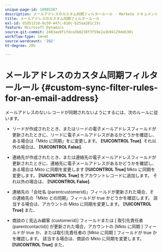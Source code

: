 ```yaml
---
unique-page-id: 10095307
description: メールアドレスのカスタム同期フィルタールール - Marketo ドキュメント - 製品ドキュメント
title: メールアドレスのカスタム同期フィルタールール
exl-id: d1d51310-0c59-447c-818c-b25aa281c15c
feature: Microsoft Dynamics
source-git-commit: 2403ae0f1fdca3b8238f3f59e2a3b94129deb301
workflow-type: tm+mt
source-wordcount: '202'
ht-degree: 20%

---
```


# メールアドレスのカスタム同期フィルタールール {#custom-sync-filter-rules-for-an-email-address}

メールアドレスのないレコードが同期されないようにするには、次のルールに従います。

* リードが作成されたとき、またはリードの電子メールアドレスフィールドが更新されたときに、リードに電子メールアドレスがあるかどうかを確認し、ある場合は「Mkto に同期」をに変更します。 **[!UICONTROL True]**. それ以外の場合は、 **[!UICONTROL False]**.

* 連絡先が作成されたとき、または連絡先の電子メールアドレスフィールドが更新されたときに、連絡先に電子メールアドレスがあるかどうかを確認し、ある場合は Mkto に同期を変更します **[!UICONTROL True]** Mkto に同期を変更します。 **[!UICONTROL True]** をアカウントレコードに追加します。 それ以外の場合は、 **[!UICONTROL False]**.

* 連絡先の「会社名 (parentcustomerid)」フィールドが更新された場合、その連絡先の「Mkto との同期」フィールドが true かどうかを確認します。 該当する場合は、アカウントの Mkto に同期を変更します。 **[!UICONTROL True]** また、

* 商談の [ 見込み顧客 (customerid)] フィールドまたは [ 取引先責任者 (parentcontactid)] が更新された場合、アカウントの [Mkto に同期 ] フィールドが true か、または取引先責任者の [Mkto に同期 ] フィールドが true かを確認します。 該当する場合は、商談の Mkto に同期を変更します。 **[!UICONTROL True]** また、
